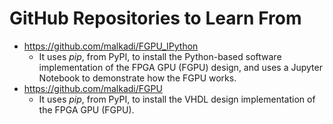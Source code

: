 #	GitHub Repositories to Learn From


+ https://github.com/malkadi/FGPU_IPython
	- It uses *pip*, from PyPI, to install the Python-based software implementation of the FPGA GPU (FGPU) design, and uses a Jupyter Notebook to demonstrate how the FGPU works.
+ https://github.com/malkadi/FGPU
	- It uses *pip*, from PyPI, to install the VHDL design implementation of the FPGA GPU (FGPU).